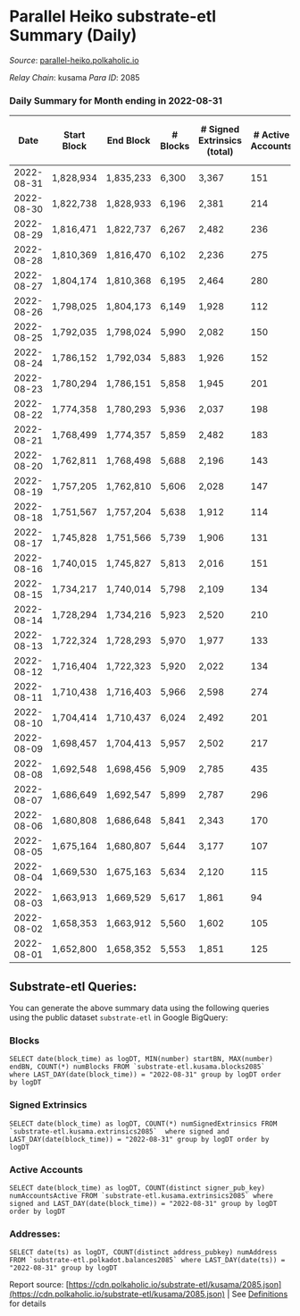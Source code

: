 # Parallel Heiko substrate-etl Summary (Daily)

_Source_: [parallel-heiko.polkaholic.io](https://parallel-heiko.polkaholic.io)

*Relay Chain*: kusama
*Para ID*: 2085



### Daily Summary for Month ending in 2022-08-31


| Date | Start Block | End Block | # Blocks | # Signed Extrinsics (total) | # Active Accounts | # Passive | # New | # Addresses with Balances | # Events | # Transfers | # XCM Transfers In | # XCM Transfers Out |
| ---- | ----------- | --------- | -------- | --------------------------- | ----------------- | --------- | ----- | ------------------------- | -------- | ----------- | ------------------ | ------------------- |
| 2022-08-31 | 1,828,934 | 1,835,233 | 6,300  | 3,367 | 151 |  |  | 20,859 | 36,099 | 5,123 ($66,649.02) | 38 ($20,833.09) | 20 ($8,563.02) |
| 2022-08-30 | 1,822,738 | 1,828,933 | 6,196  | 2,381 | 214 |  |  | 20,847 | 32,007 | 5,509 ($40,048.37) | 36 ($34,009.83) | 31 ($13,928.15) |
| 2022-08-29 | 1,816,471 | 1,822,737 | 6,267  | 2,482 | 236 |  |  | 20,832 | 32,983 | 5,910 ($131,381.70) | 42 ($14,330.96) | 32 ($47,058.17) |
| 2022-08-28 | 1,810,369 | 1,816,470 | 6,102  | 2,236 | 275 |  |  | 20,806 | 58,301 | 13,269 ($28,091.36) | 45 ($38,833.43) | 20 ($17,968.61) |
| 2022-08-27 | 1,804,174 | 1,810,368 | 6,195  | 2,464 | 280 |  |  | 14,822 | 32,425 | 5,663 ($67,805.97) | 59 ($29,266.69) | 28 ($6,877.52) |
| 2022-08-26 | 1,798,025 | 1,804,173 | 6,149  | 1,928 | 112 |  |  | 14,777 | 27,862 | 4,412 ($30,884.38) | 16 ($7,335.42) | 24 ($15,112.52) |
| 2022-08-25 | 1,792,035 | 1,798,024 | 5,990  | 2,082 | 150 |  |  | 14,757 | 29,153 | 4,950 ($29,422.04) | 34 ($21,457.12) | 28 ($8,606.02) |
| 2022-08-24 | 1,786,152 | 1,792,034 | 5,883  | 1,926 | 152 |  |  | 14,734 | 27,986 | 4,958 ($30,543.53) | 25 ($13,354.17) | 26 ($13,357.79) |
| 2022-08-23 | 1,780,294 | 1,786,151 | 5,858  | 1,945 | 201 |  |  | 14,723 | 29,410 | 5,353 ($70,131.19) | 37 ($43,056.23) | 34 ($36,505.61) |
| 2022-08-22 | 1,774,358 | 1,780,293 | 5,936  | 2,037 | 198 |  |  | 14,703 | 29,252 | 5,397 ($30,619.33) | 30 ($26,126.27) | 24 ($3,783.15) |
| 2022-08-21 | 1,768,499 | 1,774,357 | 5,859  | 2,482 | 183 |  |  | 14,680 | 31,421 | 5,183 ($139,428.85) | 33 ($33,383.26) | 28 ($13,226.31) |
| 2022-08-20 | 1,762,811 | 1,768,498 | 5,688  | 2,196 | 143 |  |  | 14,667 | 32,509 | 5,567 ($70,557,164.89) | 48 ($99,786.05) | 18 ($5,547.97) |
| 2022-08-19 | 1,757,205 | 1,762,810 | 5,606  | 2,028 | 147 |  |  | 14,648 | 27,752 | 4,899 ($267,381.08) | 65 ($220,348.19) | 29 ($68,976.77) |
| 2022-08-18 | 1,751,567 | 1,757,204 | 5,638  | 1,912 | 114 |  |  | 14,626 | 26,649 | 4,468 ($95,455.65) | 33 ($22,466.31) | 22 ($20,299.87) |
| 2022-08-17 | 1,745,828 | 1,751,566 | 5,739  | 1,906 | 131 |  |  | 14,614 | 26,954 | 4,454 ($31,243.79) | 41 ($29,697.67) | 29 ($155,169.24) |
| 2022-08-16 | 1,740,015 | 1,745,827 | 5,813  | 2,016 | 151 |  |  | 14,592 | 27,907 | 4,695 ($258,802.50) | 64 ($58,415.25) | 20 ($45,170.61) |
| 2022-08-15 | 1,734,217 | 1,740,014 | 5,798  | 2,109 | 134 |  |  | 14,573 | 28,696 | 4,842 ($69,844.11) | 38 ($63,065.19) | 26 ($27,121.27) |
| 2022-08-14 | 1,728,294 | 1,734,216 | 5,923  | 2,520 | 210 |  |  | 14,554 | 31,768 | 5,370 ($120,199.87) | 47 ($86,127.11) | 45 ($49,281.95) |
| 2022-08-13 | 1,722,324 | 1,728,293 | 5,970  | 1,977 | 133 |  |  | 14,493 | 28,084 | 4,551 ($149,601.08) | 63 ($92,652.02) | 24 ($4,159.17) |
| 2022-08-12 | 1,716,404 | 1,722,323 | 5,920  | 2,022 | 134 |  |  | 14,472 | 27,958 | 4,462 ($79,889.68) | 56 ($47,630.69) | 27 ($29,568.47) |
| 2022-08-11 | 1,710,438 | 1,716,403 | 5,966  | 2,598 | 274 |  |  | 14,447 | 34,650 | 6,356 ($7,215,988.04) | 89 ($3,621,321.60) | 37 ($39,415.79) |
| 2022-08-10 | 1,704,414 | 1,710,437 | 6,024  | 2,492 | 201 |  |  | 14,302 | 32,709 | 5,802 ($109,580.96) | 76 ($62,681.16) | 46 ($3,634,206.46) |
| 2022-08-09 | 1,698,457 | 1,704,413 | 5,957  | 2,502 | 217 |  |  | 14,206 | 32,088 | 5,390 ($722,141.22) | 96 ($97,518.46) | 46 ($32,024.49) |
| 2022-08-08 | 1,692,548 | 1,698,456 | 5,909  | 2,785 | 435 |  |  | 14,171 | 37,116 | 6,809 ($4,466,715.01) | 221 ($4,256,689.95) | 105 ($131,214.99) |
| 2022-08-07 | 1,686,649 | 1,692,547 | 5,899  | 2,787 | 296 |  |  | 14,118 | 34,066 | 5,687 ($317,350.17) | 168 ($109,280.71) | 46 ($116,846.22) |
| 2022-08-06 | 1,680,808 | 1,686,648 | 5,841  | 2,343 | 170 |  |  | 14,080 | 28,606 | 3,985 ($25,088.36) | 41 ($17,439.54) | 18 ($4,496.01) |
| 2022-08-05 | 1,675,164 | 1,680,807 | 5,644  | 3,177 | 107 |  |  | 14,055 | 31,385 | 3,359 ($64,888.68) | 17 ($27,065.67) | 19 ($13,822.20) |
| 2022-08-04 | 1,669,530 | 1,675,163 | 5,634  | 2,120 | 115 |  |  | 14,049 | 26,219 | 3,987 ($16,801.74) | 21 ($6,913.61) | 18 ($5,110.45) |
| 2022-08-03 | 1,663,913 | 1,669,529 | 5,617  | 1,861 | 94 |  |  | 14,034 | 22,681 | 3,091 ($115,451.13) | 17 ($26,827.30) | 15 ($3,769.24) |
| 2022-08-02 | 1,658,353 | 1,663,912 | 5,560  | 1,602 | 105 |  |  | 14,025 | 21,977 | 3,552 ($143,166.59) | 17 ($21,364.45) | 13 ($54,439.93) |
| 2022-08-01 | 1,652,800 | 1,658,352 | 5,553  | 1,851 | 125 |  |  | 14,021 | 24,207 | 3,880 ($90,651.31) | 22 ($13,404.96) | 22 ($11,438.92) |

## Substrate-etl Queries:
You can generate the above summary data using the following queries using the public dataset `substrate-etl` in Google BigQuery:


### Blocks
```
SELECT date(block_time) as logDT, MIN(number) startBN, MAX(number) endBN, COUNT(*) numBlocks FROM `substrate-etl.kusama.blocks2085`  where LAST_DAY(date(block_time)) = "2022-08-31" group by logDT order by logDT
```


### Signed Extrinsics
```
SELECT date(block_time) as logDT, COUNT(*) numSignedExtrinsics FROM `substrate-etl.kusama.extrinsics2085`  where signed and LAST_DAY(date(block_time)) = "2022-08-31" group by logDT order by logDT
```


### Active Accounts
```
SELECT date(block_time) as logDT, COUNT(distinct signer_pub_key) numAccountsActive FROM `substrate-etl.kusama.extrinsics2085` where signed and LAST_DAY(date(block_time)) = "2022-08-31" group by logDT order by logDT
```


### Addresses:
```
SELECT date(ts) as logDT, COUNT(distinct address_pubkey) numAddress FROM `substrate-etl.polkadot.balances2085` where LAST_DAY(date(ts)) = "2022-08-31" group by logDT
```



Report source: [https://cdn.polkaholic.io/substrate-etl/kusama/2085.json](https://cdn.polkaholic.io/substrate-etl/kusama/2085.json) | See [Definitions](/DEFINITIONS.md) for details
